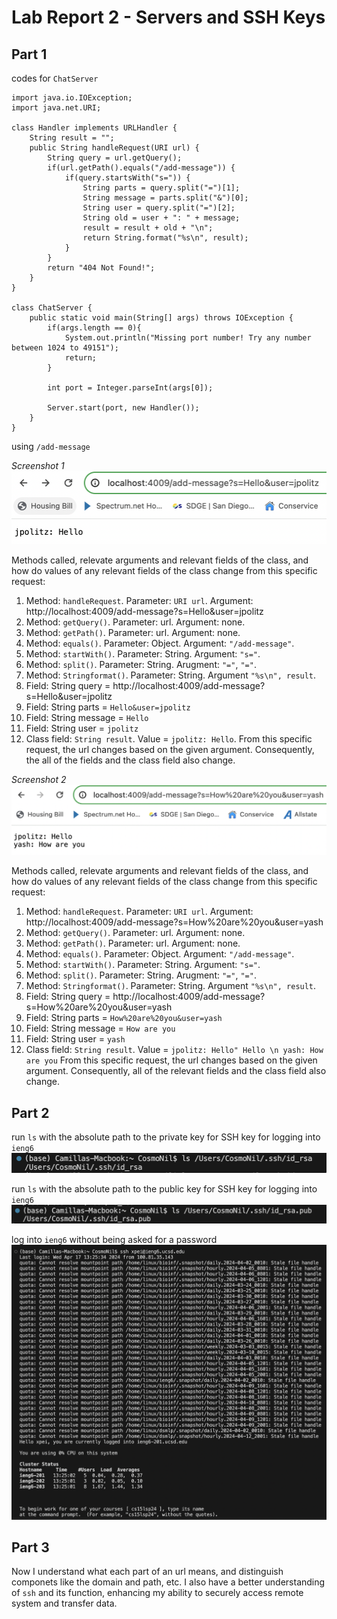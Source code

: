 # Lab Report 2 - Servers and SSH Keys
## Part 1
codes for ```ChatServer```
```
import java.io.IOException;
import java.net.URI;

class Handler implements URLHandler {
    String result = "";
    public String handleRequest(URI url) {
        String query = url.getQuery();
        if(url.getPath().equals("/add-message")) {
            if(query.startsWith("s=")) {
                String parts = query.split("=")[1];
                String message = parts.split("&")[0];
                String user = query.split("=")[2];
                String old = user + ": " + message;
                result = result + old + "\n";
                return String.format("%s\n", result);
            }
        }
        return "404 Not Found!";
    }
}

class ChatServer {
    public static void main(String[] args) throws IOException {
        if(args.length == 0){
            System.out.println("Missing port number! Try any number between 1024 to 49151");
            return;
        }

        int port = Integer.parseInt(args[0]);

        Server.start(port, new Handler());
    }
}
```
using ```/add-message```

*Screenshot 1*
![SCREENSHOT1](labreport2screenshot1.jpg)

Methods called, relevate arguments and relevant fields of the class, and how do values of any relevant fields of the class change from this specific request: 
1. Method: ```handleRequest```. Parameter: ```URI url```. Argument: http://localhost:4009/add-message?s=Hello&user=jpolitz
2. Method: ```getQuery()```. Parameter: url. Argument: none.
3. Method: ```getPath()```. Parameter: url. Argument: none.
4. Method: ```equals()```. Parameter: Object. Argument: ```"/add-message"```.
5. Method: ```startWith()```. Parameter: String. Argument: ```"s="```. 
6. Method: ```split()```. Parameter: String. Arugment: ```"="```, ```"="```. 
7. Method: ```Stringformat()```. Parameter: String. Argument ```"%s\n", result```.
8. Field: String query = http://localhost:4009/add-message?s=Hello&user=jpolitz
9. Field: String parts = ```Hello&user=jpolitz```
10. Field: String message = ```Hello```
11. Field: String user = ```jpolitz```
12. Class field: ```String result```. Value = ```jpolitz: Hello```. 
From this specific request, the url changes based on the given argument. Consequently, the all of the fields and the class field also change.

*Screenshot 2*
![SCREENSHOT2](labreport2screenshot2.jpg)

Methods called, relevate arguments and relevant fields of the class, and how do values of any relevant fields of the class change from this specific request: 
1. Method: ```handleRequest```. Parameter: ```URI url```. Argument: http://localhost:4009/add-message?s=How%20are%20you&user=yash
2. Method: ```getQuery()```. Parameter: url. Argument: none.
3. Method: ```getPath()```. Parameter: url. Argument: none.
4. Method: ```equals()```. Parameter: Object. Argument: ```"/add-message"```.
5. Method: ```startWith()```. Parameter: String. Argument: ```"s="```. 
6. Method: ```split()```. Parameter: String. Arugment: ```"="```, ```"="```. 
7. Method: ```Stringformat()```. Parameter: String. Argument ```"%s\n", result```.
8. Field: String query = http://localhost:4009/add-message?s=How%20are%20you&user=yash
9. Field: String parts = ```How%20are%20you&user=yash```
10. Field: String message = ```How are you```
11. Field: String user = ```yash```
12. Class field: ```String result```. Value = ```jpolitz: Hello" Hello \n yash: How are you```
From this specific request, the url changes based on the given argument. Consequently, all of the relevant fields and the class field also change. 

## Part 2
run ```ls``` with the absolute path to the private key for SSH key for logging into ```ieng6```
![PRIVATE](labreport2privatekey.jpg)

run ```ls``` with the absolute path to the public key for SSH key for logging into ```ieng6```
![PUBLIC](labreport2publickey.jpg)

log into ```ieng6``` without being asked for a password
![NOPASSWORD](labreport2nopassword.jpg)

## Part 3 
Now I understand what each part of an url means, and distinguish componets like the domain and path, etc. I also have a better understanding of ```ssh``` and its function, enhancing my ability to securely access remote system and transfer data. 
